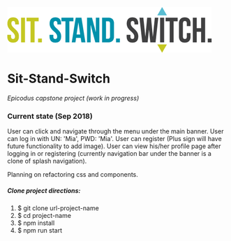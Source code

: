 ![alt-tag-here](/img/logotype.png)

# Sit-Stand-Switch
_Epicodus capstone project (work in progress)_

### Current state (Sep 2018)
User can click and navigate through the menu under the main banner.
User can log in with UN: 'Mia', PWD: 'Mia'.
User can register (Plus sign will have future functionality to add image).
User can view his/her profile page after logging in or registering (currently navigation bar under the banner is a clone of splash navigation). 

Planning on refactoring css and components.

##### Clone project directions:

1. $ git clone url-project-name
2. $ cd project-name
3. $ npm install
4. $ npm run start

